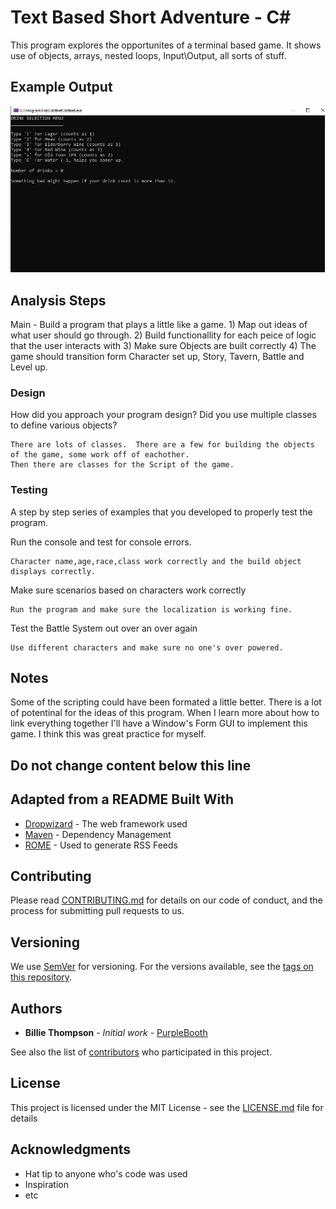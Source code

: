 # Text Based Short Adventure - C#

This program explores the opportunites of a terminal based game.  It shows use of objects, arrays, nested loops, Input\Output, all sorts of stuff.

## Example Output

![Sample Output](README.jpg)

## Analysis Steps
Main - Build a program that plays a little like a game.
	1)  Map out ideas of what user should go through.
	2)  Build functionallity for each peice of logic that the user interacts with
	3)  Make sure Objects are built correctly
	4)  The game should transition form Character set up, Story, Tavern, Battle and Level up.
	
### Design

How did you approach your program design? Did you use multiple classes to define various objects?


```
There are lots of classes.  There are a few for building the objects of the game, some work off of eachother.
Then there are classes for the Script of the game.  
```

### Testing

A step by step series of examples that you developed to properly test the program. 

Run the console and test for console errors.  
```
Character name,age,race,class work correctly and the build object displays correctly.
```

Make sure scenarios based on characters work correctly

```
Run the program and make sure the localization is working fine.
```

Test the Battle System out over an over again

```
Use different characters and make sure no one's over powered.  

```

## Notes

Some of the scripting could have been formated a little better.  There is a lot of potentinal for the ideas
of this program. When I learn more about how to link everything together I'll have a Window's Form GUI to implement this game.
I think this was great practice for myself.

## Do not change content below this line
## Adapted from a README Built With

* [Dropwizard](http://www.dropwizard.io/1.0.2/docs/) - The web framework used
* [Maven](https://maven.apache.org/) - Dependency Management
* [ROME](https://rometools.github.io/rome/) - Used to generate RSS Feeds

## Contributing

Please read [CONTRIBUTING.md](https://gist.github.com/PurpleBooth/b24679402957c63ec426) for details on our code of conduct, and the process for submitting pull requests to us.

## Versioning

We use [SemVer](http://semver.org/) for versioning. For the versions available, see the [tags on this repository](https://github.com/your/project/tags). 

## Authors

* **Billie Thompson** - *Initial work* - [PurpleBooth](https://github.com/PurpleBooth)

See also the list of [contributors](https://github.com/your/project/contributors) who participated in this project.

## License

This project is licensed under the MIT License - see the [LICENSE.md](LICENSE.md) file for details

## Acknowledgments

* Hat tip to anyone who's code was used
* Inspiration
* etc
